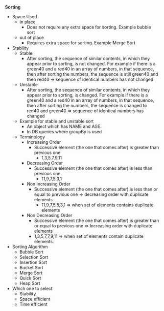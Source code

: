 **Sorting**
  - Space Used
    - in place
      - Does not require any extra space for sorting. Example bubble sort
    - out of place
      - Requires extra space for sorting. Example Merge Sort
  - Stability
    - Stable
      - After sorting, the sequence of similar contents, in which they appear prior to sorting, is not changed. 
      For example if there is a green40 and a red40 in an array of numbers, in that sequence, then after sorting the 
      numbers, the sequence is still green40 and then red40 => sequence of identical numbers has not changed
    - Unstable
      - After sorting, the sequence of similar contents, in which they appear prior to sorting, is changed.
        For example if there is a green40 and a red40 in an array of numbers, in that sequence, then after sorting the
        numbers, the sequence is changed to red40 and green40 => sequence of identical numbers has changed
    - Example for stable and unstable sort 
      - An object which has NAME and AGE.
      - In DB queries where groupBy is used
    - Terminology
      - Increasing Order
        - Successive element (the one that comes after) is greater than previous one
          - 1,3,5,7,9,11
      - Decreasing Order
        - Successive element (the one that comes after) is less than previous one
          - 11,9,7,5,3,1
      - Non Increasing Order
        - Successive element (the one that comes after) is less than or equal to previous one
        => decreasing order with duplicate elements
          - 11,9,7,5,5,3,1 => when set of elements contains duplicate elements
      - Non Decreasing Order
        - Successive element (the one that comes after) is greater than or equal to previous one
        => Increasing order with duplicate elements
        -  1,3,5,7,7,9,11 => when set of elements contain duplicate elements.
  - Sorting Algorithm
    - Bubble Sort
    - Selection Sort
    - Insertion Sort
    - Bucket Sort
    - Merge Sort
    - Quick Sort
    - Heap Sort
  - Which one to select
    - Stability
    - Space efficient
    - Time efficient
